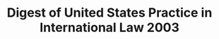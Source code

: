 ---
layout: wrapper_text
category: datasets

# Basic
identifier: "100,690"
title: "Digest of United States Practice in International Law 2003"
describedBy: "http://www.state.gov/documents/organization/139602.pdf"
description: "The Office of the Legal Adviser publishes the annual Digest of United States Practice in International Law to provide the public with a historical record of the views and practice of the Government of the United States in public and private international law. In his introduction to the 2003 volume, then Legal Adviser William H. Taft IV stated in part: \"The year 2003 witnessed a number of significant developments in the field of international law. The military campaign to oust Saddam Hussein and his regime in Iraq and the continuing effort to locate Osama bin Laden and his supporters gave rise to many important legal issues, including those related to the lawful use of force, the response to international terrorism, and compliance with international humanitarian law. Beyond Iraq and Afghanistan, of course, many other situations affecting international security and stability generated complicated and sensitive issues for the world community and its lawyers. . . .\" \"The year was also marked by a series of significant cases and decisions in domestic courts and international tribunals related to international law and practice. The International Court of Justice in The Hague handed down its decision on preliminary measures in the Avena case brought by Mexico under the Vienna Convention on Consular Relations, as well as its judgment in the Oil Platforms case (Iran v. United States). By agreement the Lockerbie case (Libya v. United States) before the ICJ was discontinued. Ongoing litigation in our domestic courts concerned fundamental issues arising under two important U.S. statutes, the Alien Tort Statute of 1789 and the 1976 Foreign Sovereign Immunities Act. Other cases began to address issues related to the status and rights of detainees in Guantanamo and the United States. Significant decisions were rendered in several cases by NAFTA tribunals."
programCode:
  - "014:003"
bureauCode:
  - "014:00"

# Dates
modified: "2005-01-01"

# POC
poc:
  type: "vcard:Contact"
  fn: "Guymon, CarrieLyn"
  hasEmail: "mailto:GuymonCD@state.gov"

# Publisher
publisher:
  type: "org:Organization"
  name: "U.S. Department of State"

# Spatiotemporal
spatial: "US"
temporal: "2003-01-01T00:00:01Z/2003-12-31T23:59:59Z"

# Distribution
distribution:
  - type: "dcat:Distribution"
    downloadURL: "http://www.state.gov/documents/organization/139602.pdf"
    mediaType: "application/pdf"
  - type: "dcat:Distribution"
    accessURL: "http://www.state.gov/documents/organization/139602.pdf"
    format: "PDF"

# Keywords
keyword:
  - "-"
---